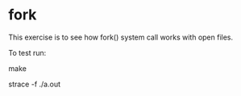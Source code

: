 # fork

This exercise is to see how fork() system call works
with open files.

To test run:

make

strace -f ./a.out


